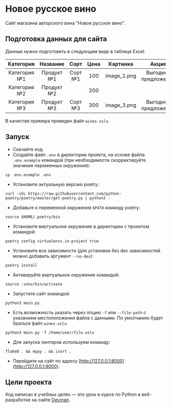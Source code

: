 # Новое русское вино

Сайт магазина авторского вина "Новое русское вино".

## Подготовка данных для сайта

Данные нужно подготовить в следующем виде в таблице Excel.

|   Категория   |  Название   |   Сорт   | Цена  |  Картинка   | Акция                |
|:-------------:|:-----------:|:--------:|:-----:|:-----------:|:--------------------:|
| Категория №1  | Продукт №1  | Сорт №1  |  100  | image_1.png | Выгодное предложение |
| Категория №2  | Продукт №2  |          |  200  |             |                      |
| Категория №3  | Продукт №3  | Сорт №3  |  300  | image_3.png | Выгодное предложение |

В качестве примера приведен файл `wines.xslx`.
## Запуск

- Скачайте код.
- Cоздайте файл `.env` в директории проекта, на основе файла `.env.example` командой 
(при необходимости скорректируйте значения переменных окружения):
```
cp .env.example .env
```
- Установите актуальную версию poetry:
```
curl -sSL https://raw.githubusercontent.com/python-poetry/poetry/master/get-poetry.py | python3 -
```
- Добавьте к переменной окружения `$PATH` команду poetry:
```
source $HOME/.poetry/bin
```
- Установите виртуальное окружение в директории с проектом командой:
```
poetry config virtualenvs.in-project true
```
- Установите все зависимости (для установки без dev зависимостей можно добавить аргумент `--no-dev`):
```
poetry install
```
- Активируйте виртуальное окружение командой: 
```
source .venv/bin/activate
```
- Запустите сайт командой:
```
python3 main.py
```
- Есть возможность указать через опцию `-f` или `--file-path` c указанием местоположения файла с данными.
По умолчанию будет браться файл `wines.xslx`.
```
python3 main.py -f /home/user/file.xslx
```
- Для запуска линтеров используем команду:
```
flake8 . && mypy . && isort .
```
- Перейдите на сайт по адресу [http://127.0.0.1:8000](http://127.0.0.1:8000).


## Цели проекта

Код написан в учебных целях — это урок в курсе по Python и веб-разработке на сайте [Devman](https://dvmn.org).
